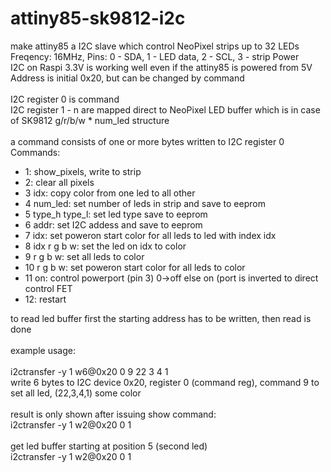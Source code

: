 # attiny85-sk9812-i2c

make attiny85 a I2C slave which control NeoPixel strips up to 32 LEDs<br>
Freqency: 16MHz, Pins: 0 - SDA, 1 - LED data, 2 - SCL, 3 - strip Power<br>
I2C on Raspi 3.3V is working well even if the attiny85 is powered from 5V<br>
Address is initial 0x20, but can be changed by command<br>
<br>
I2C register 0 is command<br>
I2C register 1 - n are mapped direct to NeoPixel LED buffer which is in case of SK9812 g/r/b/w * num_led structure<br>
<br>
a command consists of one or more bytes written to I2C register 0<br>
Commands:<br>
<ul>
<li>1: show_pixels, write to strip
<li>2: clear all pixels
<li>3 idx: copy color from one led to all other
<li>4 num_led: set number of leds in strip and save to eeprom
<li>5 type_h type_l: set led type save to eeprom
<li>6 addr: set I2C addess and save to eeprom
<li>7 idx: set poweron start color for all leds to led with index idx
<li>8 idx r g b w: set the led on idx to color
<li>9 r g b w: set all leds to color
<li>10 r g b w: set poweron start color for all leds to color
<li>11 on: control powerport (pin 3) 0->off else on (port is inverted to direct control FET
<li>12: restart
</ul>
to read led buffer first the starting address has to be written, then read is done<br>
<br>
example usage:<br>
  <br>
  i2ctransfer -y 1 w6@0x20 0 9 22 3 4 1<br>
  write 6 bytes to I2C device 0x20, register 0 (command reg), command 9 to set all led, (22,3,4,1) some color<br>
  <br>
  result is only shown after issuing show command:<br>
  i2ctransfer -y 1 w2@0x20 0 1<br>
<br>
  get led buffer starting at position 5 (second led)<br>
  i2ctransfer -y 1 w2@0x20 0 1<br>
  
